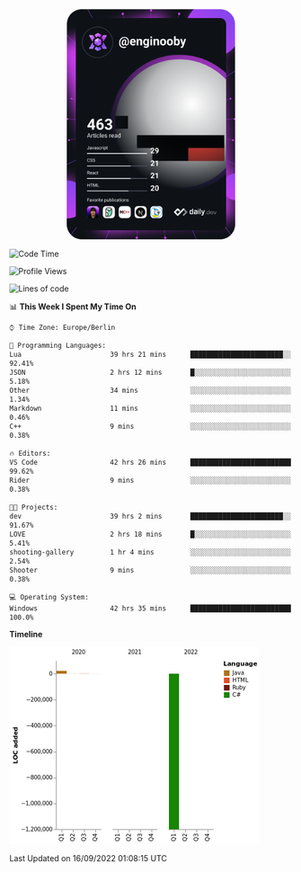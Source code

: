 <p align="center">
<a href="https://app.daily.dev/enginooby"><img src="devcard.svg" width="300" alt="enginooby's Dev Card"/></a>
</p>

<!--START_SECTION:waka-->
![Code Time](http://img.shields.io/badge/Code%20Time-89%20hrs%2036%20mins-blue)

![Profile Views](http://img.shields.io/badge/Profile%20Views-0-blue)

![Lines of code](https://img.shields.io/badge/From%20Hello%20World%20I%27ve%20Written--1%20Million%20lines%20of%20code-blue)

📊 **This Week I Spent My Time On** 

```text
⌚︎ Time Zone: Europe/Berlin

💬 Programming Languages: 
Lua                      39 hrs 21 mins      ███████████████████████░░   92.41% 
JSON                     2 hrs 12 mins       █░░░░░░░░░░░░░░░░░░░░░░░░   5.18% 
Other                    34 mins             ░░░░░░░░░░░░░░░░░░░░░░░░░   1.34% 
Markdown                 11 mins             ░░░░░░░░░░░░░░░░░░░░░░░░░   0.46% 
C++                      9 mins              ░░░░░░░░░░░░░░░░░░░░░░░░░   0.38%

🔥 Editors: 
VS Code                  42 hrs 26 mins      █████████████████████████   99.62% 
Rider                    9 mins              ░░░░░░░░░░░░░░░░░░░░░░░░░   0.38%

🐱‍💻 Projects: 
dev                      39 hrs 2 mins       ███████████████████████░░   91.67% 
LOVE                     2 hrs 18 mins       █░░░░░░░░░░░░░░░░░░░░░░░░   5.41% 
shooting-gallery         1 hr 4 mins         ░░░░░░░░░░░░░░░░░░░░░░░░░   2.54% 
Shooter                  9 mins              ░░░░░░░░░░░░░░░░░░░░░░░░░   0.38%

💻 Operating System: 
Windows                  42 hrs 35 mins      █████████████████████████   100.0%

```

**Timeline**

![Chart not found](https://raw.githubusercontent.com/enginooby/enginooby/main/charts/bar_graph.png) 


 Last Updated on 16/09/2022 01:08:15 UTC
<!--END_SECTION:waka-->

